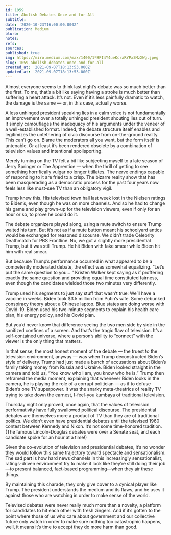 ```yaml
---
id: 1059
title: Abolish Debates Once and for All
subtitle: 
date: '2020-10-23T16:00:00.000Z'
publication: Medium
blurb: 
notes: 
refs: 
sources: 
published: true
img: https://miro.medium.com/max/1400/1*BPI4Y4ueKcraRYPx3MzXWg.jpeg
slug: 1059-abolish-debates-once-and-for-all
created_at: '2021-09-07T18:13:53.000Z'
updated_at: '2021-09-07T18:13:53.000Z'
---
```

Almost everyone seems to think last night’s debate was so much better than the first. To me, that’s a bit like saying having a stroke is much better than suffering a heart attack. It’s not. Even if it’s less painfully dramatic to watch, the damage is the same — or, in this case, actually worse.

A less unhinged president speaking lies in a calm voice is not fundamentally an improvement over a totally unhinged president shouting lies out of turn. It simply camouflages the inadequacy of his arguments under the veneer of a well-established format. Indeed, the debate structure itself enables and legitimizes the untethering of civic discourse from on-the-ground reality. This can’t go on. Blame the moderators all you want, but the form itself is untenable. Or at least it’s been rendered obsolete by a combination of television values and intentional spoilsporting.

Merely turning on the TV felt a bit like subjecting myself to a late season of Jerry Springer or The Apprentice — when the thrill of getting to see something horrifically vulgar no longer titillates. The nerve endings capable of responding to it are fried to a crisp. The bizarre reality show that has been masquerading as a democratic process for the past four years now feels less like must-see TV than an obligatory vigil.

Trump knew this. His televised town hall last week lost in the Nielsen ratings to Biden’s, even though he was on more channels. And so he had to change his game and play grown-up for the television viewers, even if only for an hour or so, to prove he could do it.

The debate organizers played along, using a mute switch to ensure Trump waited his turn. But it’s not as if a mute button meant his schoolyard antics would be exchanged for reasoned discourse. We didn’t trade Celebrity Deathmatch for PBS Frontline. No, we got a slightly more presidential Trump, but it was still Trump. He hit Biden with fake smear while Biden hit him with real smear.

But because Trump’s performance occurred in what appeared to be a competently moderated debate, the effect was somewhat equalizing. “Let’s put the same question to you… ” Kristen Walker kept saying as if proffering exactly the same question and providing equal time constituted fairness, even though the candidates wielded those two minutes very differently.

Trump used his segments to just say stuff that wasn’t true: We’ll have a vaccine in weeks. Biden took $3.5 million from Putin’s wife. Some debunked conspiracy theory about a Chinese laptop. Blue states are doing worse with Covid-19. Biden used his two-minute segments to explain his health care plan, his energy policy, and his Covid plan.

But you’d never know that difference seeing the two men side by side in the sanitized confines of a screen. And that’s the tragic flaw of television. It’s a self-contained universe, where a person’s ability to “connect” with the viewer is the only thing that matters.

In that sense, the most honest moment of the debate — the truest to the television environment, anyway — was when Trump deconstructed Biden’s style of delivery. Trump had just made a bunch of accusations about Biden’s family taking money from Russia and Ukraine. Biden looked straight in the camera and told us, “You know who I am, you know who he is.” Trump then reframed the media moment, explaining that whenever Biden looks in the camera, he is playing the role of a corrupt politician — as if to defuse Biden’s one TV superpower. It was the snarky meta-theatrics of reality TV trying to take down the earnest, I-feel-you kumbaya of traditional television.

Thursday night only proved, once again, that the values of television performativity have fully swallowed political discourse. The presidential debates are themselves more a product of TV than they are of traditional politics. We didn’t even have presidential debates until the televised 1960 contest between Kennedy and Nixon. It’s not some time-honored tradition. (The famous Lincoln-Douglas debates were over a Senate seat, and each candidate spoke for an hour at a time!)

Given the co-evolution of television and presidential debates, it’s no wonder they would follow this same trajectory toward spectacle and sensationalism. The sad part is how hard news channels in this increasingly sensationalist, ratings-driven environment try to make it look like they’re still doing their job—to present balanced, fact-based programming—when they air these things.

By maintaining this charade, they only give cover to a cynical player like Trump. The president understands the medium and its flaws, and he uses it against those who are watching in order to make sense of the world.

Televised debates were never really much more than a novelty, a platform for candidates to hit each other with fresh zingers. And if it’s gotten to the point where those of us who care about government and our collective future only watch in order to make sure nothing too catastrophic happens, well, it means it’s time to accept they do more harm than good.

